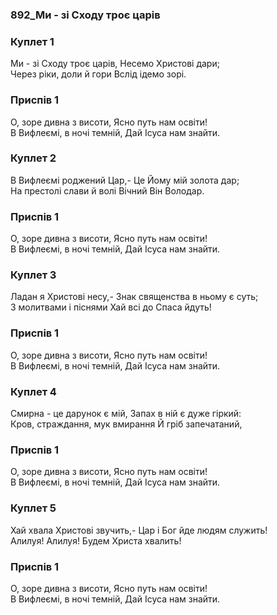 ### 892_Ми - зі Сходу троє царів
### Куплет 1
Ми - зі Сходу троє царів, Несемо Христові дари; <br/>Через ріки, доли й гори Вслід ідемо зорі.
### Приспів 1
О, зоре дивна з висоти, Ясно путь нам освіти! <br/>В Вифлеємі, в ночі темній, Дай Ісуса нам знайти.
### Куплет 2
В Вифлеємі роджений Цар,- Це Йому мій золота дар; <br/>На престолі слави й волі Вічний Він Володар.
### Приспів 1
О, зоре дивна з висоти, Ясно путь нам освіти! <br/>В Вифлеємі, в ночі темній, Дай Ісуса нам знайти.
### Куплет 3
Ладан я Христові несу,- Знак священства в ньому є суть; <br/>З молитвами і піснями Хай всі до Спаса йдуть!
### Приспів 1
О, зоре дивна з висоти, Ясно путь нам освіти! <br/>В Вифлеємі, в ночі темній, Дай Ісуса нам знайти.
### Куплет 4
Смирна - це дарунок є мій, Запах в ній є дуже гіркий: <br/>Кров, страждання, мук вмирання Й гріб запечатаний,
### Приспів 1
О, зоре дивна з висоти, Ясно путь нам освіти! <br/>В Вифлеємі, в ночі темній, Дай Ісуса нам знайти.
### Куплет 5
Хай хвала Христові звучить,- Цар і Бог йде людям служить!<br/>Алилуя! Алилуя! Будем Христа хвалить!
### Приспів 1
О, зоре дивна з висоти, Ясно путь нам освіти! <br/>В Вифлеємі, в ночі темній, Дай Ісуса нам знайти.

